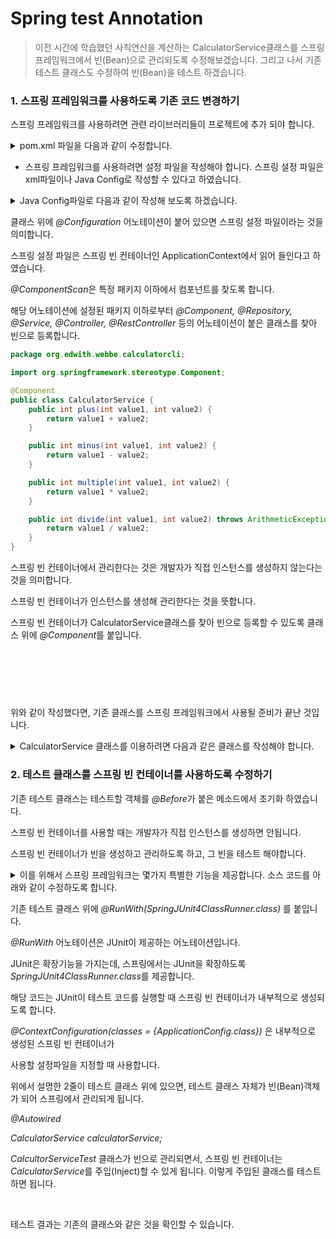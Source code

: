 Spring test Annotation
==

> 이전 시간에 학습했던 사칙연산을 계산하는 CalculatorService클래스를 스프링 프레임워크에서 빈(Bean)으로 관리되도록 수정해보겠습니다. 그리고 나서 기존 테스트 클래스도 수정하여 빈(Bean)을 테스트 하겠습니다.

### 1. 스프링 프레임워크를 사용하도록 기존 코드 변경하기
스프링 프레임워크를 사용하려면 관련 라이브러리들이 프로젝트에 추가 되야 합니다. 
<details>
<summary>pom.xml 파일을 다음과 같이 수정합니다.</summary>
<div markdown="1">       

```xml
<?xml version="1.0" encoding="UTF-8"?>
<project xmlns="http://maven.apache.org/POM/4.0.0"
         xmlns:xsi="http://www.w3.org/2001/XMLSchema-instance"
         xsi:schemaLocation="http://maven.apache.org/POM/4.0.0 http://maven.apache.org/xsd/maven-4.0.0.xsd">
    <modelVersion>4.0.0</modelVersion>

    <groupId>org.edwith.webbe</groupId>
    <artifactId>calculatorcli</artifactId>
    <version>1.0-SNAPSHOT</version>

    <properties>
        <failOnMissingWebXml>false</failOnMissingWebXml>
        <spring.version>5.2.3.RELEASE</spring.version>
    </properties>

    <dependencies>
        <!-- junit 4.12 라이브러리를 추가합니다. -->
        <dependency>
            <groupId>junit</groupId>
            <artifactId>junit</artifactId>
            <version>4.12</version>
            <scope>test</scope>
        </dependency>

        <!-- spring-context와 spring-test를 의존성에 추가합니다.-->
        <dependency>
            <groupId>org.springframework</groupId>
            <artifactId>spring-context</artifactId>
            <version>${spring.version}</version>
        </dependency>

        <dependency>
            <groupId>org.springframework</groupId>
            <artifactId>spring-test</artifactId>
            <version>${spring.version}</version>
        </dependency>

    </dependencies>

    <!-- 사용할 JDK버전을 입력합니다. JDK 11을 사용할 경우에는 1.8대신에 11로 수정합니다.--><!-- 사용할 JDK버전을 입력합니다. JDK 11을 사용할 경우에는 1.8대신에 11로 수정합니다.-->
    <build>
        <plugins>
            <plugin>
                <artifactId>maven-compiler-plugin</artifactId>
                <version>3.7.0</version>
                <configuration>
                    <source>1.8</source>
                    <target>1.8</target>
                    <encoding>utf-8</encoding>
                </configuration>
            </plugin>
        </plugins>
    </build>
</project>
```

수정을 하고 나서 Maven update를 수행합니다.

</div>
</details>

- 스프링 프레임워크를 사용하려면 설정 파일을 작성해야 합니다. 스프링 설정 파일은 xml파일이나 Java Config로 작성할 수 있다고 하였습니다.
<details>
<summary>Java Config파일로 다음과 같이 작성해 보도록 하겠습니다.</summary>
<div markdown="1">       

```java
package org.edwith.webbe.calculatorcli;

import org.springframework.context.annotation.ComponentScan;
import org.springframework.context.annotation.Configuration;

@Configuration
@ComponentScan(basePackages = {"org.edwith.webbe.calculatorcli"})
public class ApplicationConfig {
}
```

</div>
</details>

클래스 위에 *@Configuration* 어노테이션이 붙어 있으면 스프링 설정 파일이라는 것을 의미합니다.

스프링 설정 파일은 스프링 빈 컨테이너인 ApplicationContext에서 읽어 들인다고 하였습니다.

*@ComponentScan*은 특정 패키지 이하에서 컴포넌트를 찾도록 합니다.

해당 어노테이션에 설정된 패키지 이하로부터 *@Component, @Repository, @Service, @Controller, @RestController* 등의 어노테이션이 붙은 클래스를 찾아 빈으로 등록합니다.

```java
package org.edwith.webbe.calculatorcli;

import org.springframework.stereotype.Component;

@Component
public class CalculatorService {
    public int plus(int value1, int value2) {
        return value1 + value2;
    }

    public int minus(int value1, int value2) {
        return value1 - value2;
    }

    public int multiple(int value1, int value2) {
        return value1 * value2;
    }

    public int divide(int value1, int value2) throws ArithmeticException {
        return value1 / value2;
    }
}
```
스프링 빈 컨테이너에서 관리한다는 것은 개발자가 직접 인스턴스를 생성하지 않는다는 것을 의미합니다.

스프링 빈 컨테이너가 인스턴스를 생성해 관리한다는 것을 뜻합니다.

스프링 빈 컨테이너가 CalculatorService클래스를 찾아 빈으로 등록할 수 있도록 클래스 위에 *@Component*를 붙입니다.

<br>
<br>
<br>

#
위와 같이 작성했다면, 기존 클래스를 스프링 프레임워크에서 사용될 준비가 끝난 것입니다.
<details>
<summary>CalculatorService 클래스를 이용하려면 다음과 같은 클래스를 작성해야 합니다.</summary>
<div markdown="1">       

```java
package org.edwith.webbe.calculatorcli;

import org.springframework.context.ApplicationContext;
import org.springframework.context.annotation.AnnotationConfigApplicationContext;

public class Main {
    public static void main(String[] args){
        // ApplicationConfig.class 설정파일을 읽어들이는 ApplicationContext객체를 생성합니다.
        // 아래 한줄이 실행되면서 컴포넌트 스캔을 하고, 컴포넌트를 찾으면 인스턴스를 생성하여 ApplicationContext가 관리하게 됩니다.
        ApplicationContext applicationContext = new AnnotationConfigApplicationContext(ApplicationConfig.class);

        // ApplicationContext가 관리하는 CalculatorService.class타입의 객체를 요청합니다.
        CalculatorService calculatorService = applicationContext.getBean(CalculatorService.class);
        
        // ApplicationContext로 부터 받은 객체를 잉요하여 덧셈을 구합니다.
        System.out.println(calculatorService.plus(10, 50));
    }
}
```
 
결과 출력: 60
</div>
</details>

### 2. 테스트 클래스를 스프링 빈 컨테이너를 사용하도록 수정하기
기존 테스트 클래스는 테스트할 객체를 *@Before*가 붙은 메소드에서 초기화 하였습니다.

스프링 빈 컨테이너를 사용할 때는 개발자가 직접 인스턴스를 생성하면 안됩니다. 

스프링 빈 컨테이너가 빈을 생성하고 관리하도록 하고, 그 빈을 테스트 해야합니다.
<details>
<summary>이를 위해서 스프링 프레임워크는 몇가지 특별한 기능을 제공합니다. 소스 코드를 아래와 같이 수정하도록 합니다.</summary>
<div markdown="1">       

```java
package org.edwith.webbe.calculatorcli;


import org.junit.Assert;
import org.junit.Before;
import org.junit.Test;
import org.junit.runner.RunWith;
import org.springframework.beans.factory.annotation.Autowired;
import org.springframework.test.context.ContextConfiguration;
import org.springframework.test.context.junit4.SpringJUnit4ClassRunner;

@RunWith(SpringJUnit4ClassRunner.class)
@ContextConfiguration(classes = {ApplicationConfig.class})
public class CalculatorServiceTest {
    @Autowired
    CalculatorService calculatorService;

    @Test
    public void plus() throws Exception{
        // given
        int value1 = 10;
        int value2 = 5;

        // when
        int result = calculatorService.plus(value1, value2);

        // then
        Assert.assertEquals(result, 15); // 결과와 15가 같을 경우에만 성공
    }

    @Test
    public void divide() throws Exception{
        // given
        int value1 = 10;
        int value2 = 5;

        // when
        int result = calculatorService.divide(value1, value2);

        // then
        Assert.assertEquals(result, 2); // 결과와 15가 같을 경우에만 성공
    }

    @Test
    public void divideExceptionTest() throws Exception{
        // given
        int value1 = 10;
        int value2 = 0;

        try {
            calculatorService.divide(value1, value2);
        }catch (ArithmeticException ae){
            Assert.assertTrue(true); // 이부분이 실행되었다면 성공
            return; // 메소드를 더이상 실행하지 않는다.
        }
        
        Assert.assertTrue(false); // 이부분이 실행되면 무조건 실패다.
    }
}
```

</div>
</details>

기존 테스트 클래스 위에 *@RunWith(SpringJUnit4ClassRunner.class)* 를 붙입니다.

*@RunWith* 어노테이션은 JUnit이 제공하는 어노테이션입니다.

JUnit은 확장기능을 가지는데, 스프링에서는 JUnit을 확장하도록 *SpringJUnit4ClassRunner.class*를 제공합니다.

해당 코드는 JUnit이 테스트 코드를 실행할 때 스프링 빈 컨테이너가 내부적으로 생성되도록 합니다.


*@ContextConfiguration(classes = {ApplicationConfig.class})* 은 내부적으로 생성된 스프링 빈 컨테이너가

사용할 설정파일을 지정할 때 사용합니다.
 

위에서 설명한 2줄이 테스트 클래스 위에 있으면, 테스트 클래스 자체가 빈(Bean)객체가 되어 스프링에서 관리되게 됩니다. 

*@Autowired*

*CalculatorService calculatorService;* 

*CalcultorServiceTest* 클래스가 빈으로 관리되면서, 스프링 빈 컨테이너는 *CalculatorService*를 주입(Inject)할 수 있게 됩니다. 이렇게 주입된 클래스를 테스트하면 됩니다.

<br>

테스트 결과는 기존의 클래스와 같은 것을 확인할 수 있습니다.
